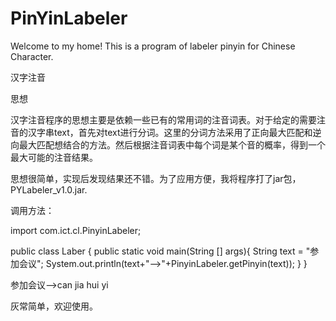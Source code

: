 PinYinLabeler
=============
Welcome to my home!
This is a program of labeler pinyin for Chinese Character.

汉字注音


思想

汉字注音程序的思想主要是依赖一些已有的常用词的注音词表。对于给定的需要注音的汉字串text，首先对text进行分词。这里的分词方法采用了正向最大匹配和逆向最大匹配想结合的方法。然后根据注音词表中每个词是某个音的概率，得到一个最大可能的注音结果。

思想很简单，实现后发现结果还不错。为了应用方便，我将程序打了jar包，PYLabeler_v1.0.jar.

调用方法：

import com.ict.cl.PinyinLabeler;


public class Laber {
	public static void main(String [] args){
		String text = "参加会议";
		System.out.println(text+"-->"+PinyinLabeler.getPinyin(text));
	}
}

参加会议-->can jia hui yi

灰常简单，欢迎使用。
